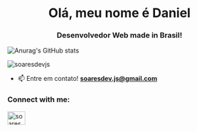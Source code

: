 <h1 align="center">Olá, meu nome é Daniel</h1>
<h3 align="center">Desenvolvedor Web made in Brasil!</h3>

![Anurag's GitHub stats](https://github-readme-stats.vercel.app/api?username=soaresdevjs&show_icons=true&theme=dark)

<p align="left"> <img src="https://komarev.com/ghpvc/?username=soaresdevjs&label=Profile%20views&color=0e75b6&style=flat" alt="soaresdevjs" /> </p>

- 📫 Entre em contato! **soaresdev.js@gmail.com**

<h3 align="left">Connect with me:</h3>
<p align="left">
<a href="https://instagram.com/soaresdev.js" target="blank"><img align="center" src="https://raw.githubusercontent.com/rahuldkjain/github-profile-readme-generator/master/src/images/icons/Social/instagram.svg" alt="soaresdev.js" height="30" width="40" /></a>
</p>
